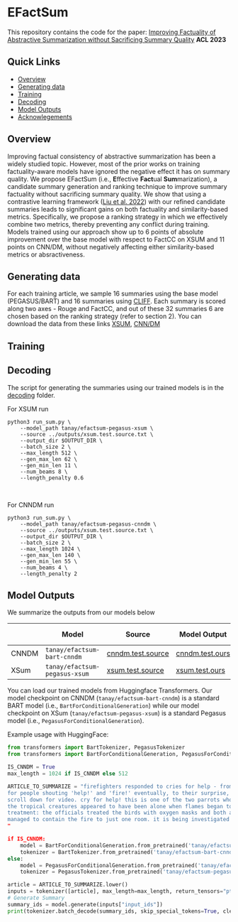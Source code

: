 # EFactSum
This repository contains the code for the paper: [Improving Factuality of Abstractive Summarization without Sacrificing Summary Quality](https://arxiv.org/abs/2305.14981) **ACL 2023**

## Quick Links

- [Overview](#overview)
- [Generating data](#generating-data)
- [Training](#training)
- [Decoding](#decoding)
- [Model Outputs](#model-outputs)
- [Acknowlegements](#acknowlegements)

## Overview
Improving factual consistency of abstractive summarization has been a widely studied topic. However, most of the prior works on training factuality-aware models have ignored the negative effect it has on summary quality. We propose EFactSum (i.e., **E**ffective **Fact**ual **Sum**marization), a candidate summary generation and ranking technique to improve summary factuality without sacrificing summary quality. We show that using a contrastive learning framework ([Liu et al. 2022](https://aclanthology.org/2022.acl-long.207.pdf)) with our refined candidate summaries leads to significant gains on both factuality and similarity-based metrics. Specifically, we propose a ranking strategy in which we effectively combine two metrics, thereby preventing any conflict during training. Models trained using our approach show up to 6 points of absolute improvement over the base model with respect to FactCC on XSUM and 11 points on CNN/DM, without negatively affecting either similarity-based metrics or absractiveness.

## Generating data
For each training article, we sample 16 summaries using the base model (PEGASUS/BART) and 16 summaries using [CLIFF](https://github.com/ShuyangCao/cliff_summ). Each summary is scored along two axes - Rouge and FactCC, and out of these 32 summaries 6 are chosen based on the ranking strategy (refer to section 2). You can download the data from these links [XSUM](https://drive.google.com/file/d/1v8UReXqlE7_9K2SZe6qG9NSMyOuqSiTI/view?usp=sharing), [CNN/DM](https://drive.google.com/file/d/1Co0cIjQExn6YpG1C8PWcolppZiii7wgi/view?usp=sharing)

## Training

## Decoding
The script for generating the summaries using our trained models is in the [decoding](decoding) folder. <br>

For XSUM run
```
python3 run_sum.py \
    --model_path tanay/efactsum-pegasus-xsum \
    --source ../outputs/xsum.test.source.txt \
    --output_dir $OUTPUT_DIR \
    --batch_size 2 \
    --max_length 512 \
    --gen_max_len 62 \
    --gen_min_len 11 \
    --num_beams 8 \
    --length_penalty 0.6
```
<br>

For CNNDM run
```
python3 run_sum.py \
    --model_path tanay/efactsum-pegasus-cnndm \
    --source ../outputs/xsum.test.source.txt \
    --output_dir $OUTPUT_DIR \
    --batch_size 2 \
    --max_length 1024 \
    --gen_max_len 140 \
    --gen_min_len 55 \
    --num_beams 4 \
    --length_penalty 2
```



## Model Outputs
We summarize the outputs from our models below

|          | Model |  Source | Model Output | Reference Output |
|----------|---------| --------- | ---------|---------|
| CNNDM    | `tanay/efactsum-bart-cnndm` | [cnndm.test.source](outputs/cnndm.test.source.txt) | [cnndm.test.ours](outputs/cnndm.test.ours.txt) | [cnndm.test.target](outputs/cnndm.test.target.txt)  |
| XSum     | `tanay/efactsum-pegasus-xsum` | [xsum.test.source](outputs/xsum.test.source.txt) |  [xsum.test.ours](outputs/xsum.test.ours.txt) | [xsum.test.target](outputs/xsum.test.target.text)  |



You can load our trained models from Huggingface Transformers.
Our model checkpoint on CNNDM (`tanay/efactsum-bart-cnndm`) is a standard BART model (i.e., `BartForConditionalGeneration`) while our model checkpoint on XSum (`tanay/efactsum-pegasus-xsum`) is a standard Pegasus model (i.e., `PegasusForConditionalGeneration`).

Example usage with HuggingFace: 

```python
from transformers import BartTokenizer, PegasusTokenizer
from transformers import BartForConditionalGeneration, PegasusForConditionalGeneration

IS_CNNDM = True
max_length = 1024 if IS_CNNDM else 512

ARTICLE_TO_SUMMARIZE = "firefighters responded to cries for help - from two parrots. the crew scoured a burning home in boise, idaho, searching \
for people shouting 'help!' and 'fire!' eventually, to their surprise, they found a pair of squawking birds. \
scroll down for video. cry for help! this is one of the two parrots who were found in a burning home after calling for help. \
the tropical creatures appeared to have been alone when flames began to sweep the property. but they seemed to know what to do. \
treatment: the officials treated the birds with oxygen masks and both are expected to survive. according to kboi, the cause of the officers \
managed to contain the fire to just one room. it is being investigated and no people were found inside. officials have yet to track down the birds' owners. .\ 
"

if IS_CNNDM:
    model = BartForConditionalGeneration.from_pretrained('tanay/efactsum-bart-cnndm')
    tokenizer = BartTokenizer.from_pretrained('tanay/efactsum-bart-cnndm')
else:
    model = PegasusForConditionalGeneration.from_pretrained('tanay/efactsum-pegasus-xsum')
    tokenizer = PegasusTokenizer.from_pretrained('tanay/efactsum-pegasus-xsum')

article = ARTICLE_TO_SUMMARIZE.lower()
inputs = tokenizer([article], max_length=max_length, return_tensors="pt", truncation=True)
# Generate Summary
summary_ids = model.generate(inputs["input_ids"])
print(tokenizer.batch_decode(summary_ids, skip_special_tokens=True, clean_up_tokenization_spaces=False)[0])
```
